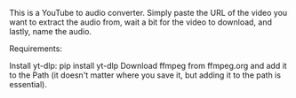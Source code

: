 This is a YouTube to audio converter.
Simply paste the URL of the video you want to extract the audio from,
wait a bit for the video to download, and lastly, name the audio.

Requirements:

Install yt-dlp: pip install yt-dlp
Download ffmpeg from ffmpeg.org and add it to the Path (it doesn't matter where you save it, but adding it to the path is essential).
